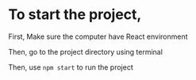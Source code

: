 
# To start the project,

First, Make sure the computer have React environment

Then, go to the project directory using terminal 

Then, use `npm start` to run the project






